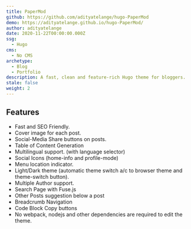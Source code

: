 ```yaml
---
title: PaperMod
github: https://github.com/adityatelange/hugo-PaperMod
demo: https://adityatelange.github.io/hugo-PaperMod/
author: adityatelange
date: 2020-11-22T00:00:00.000Z
ssg:
  - Hugo
cms:
  - No CMS
archetype:
  - Blog
  - Portfolio
description: A fast, clean and feature-rich Hugo theme for bloggers. 
stale: false
weight: 2
---
```


## Features

- Fast and SEO Friendly.
- Cover image for each post.
- Social-Media Share buttons on posts.
- Table of Content Generation
- Multilingual support. (with language selector)
- Social Icons (home-info and profile-mode)
- Menu location indicator.
- Light/Dark theme (automatic theme switch a/c to browser theme and theme-switch button).
- Multiple Author support.
- Search Page with Fuse.js
- Other Posts suggestion below a post
- Breadcrumb Navigation
- Code Block Copy buttons
- No webpack, nodejs and other dependencies are required to edit the theme.
